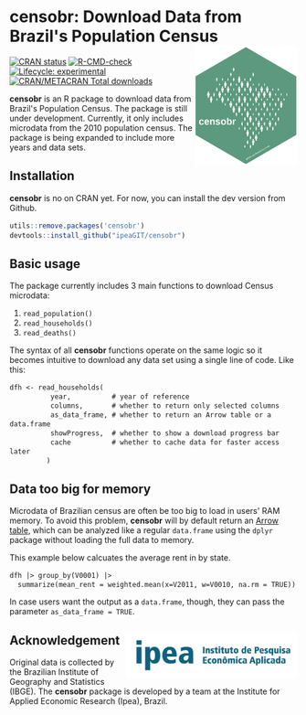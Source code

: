 # censobr: Download Data from Brazil's Population Census <img align="right" src="man/figures/logo.png?raw=true" alt="logo" width="180">

[![CRAN
   status](https://www.r-pkg.org/badges/version/censobr)](https://CRAN.R-project.org/package=censobr)
[![R-CMD-check](https://github.com/ipeaGIT/censobr/workflows/R-CMD-check/badge.svg)](https://github.com/ipeaGIT/censobr/actions)
[![Lifecycle:
     experimental](https://img.shields.io/badge/lifecycle-experimental-orange.svg)](https://lifecycle.r-lib.org/articles/stages.html)
[![CRAN/METACRAN Total
   downloads](http://cranlogs.r-pkg.org/badges/grand-total/censobr?color=yellow)](https://CRAN.R-project.org/package=censobr)

**censobr** is an R package to download data from Brazil's Population Census. The package is still under development. Currently, it only includes microdata from the 2010 population census. The package is being expanded to include more years and data sets.

## Installation

**censobr** is no on CRAN yet. For now, you can install the dev version from Github.

```R
utils::remove.packages('censobr')
devtools::install_github("ipeaGIT/censobr")
```


## Basic usage

The package currently includes 3 main functions to download Census microdata:

1. `read_population()`
2. `read_households()`
3. `read_deaths()`

The syntax of all **censobr** functions operate on the same logic so it becomes intuitive to download any data set using a single line of code. Like this:

```
dfh <- read_households(
          year,          # year of reference
          columns,       # whether to return only selected columns
          as_data_frame, # whether to return an Arrow table or a data.frame
          showProgress,  # whether to show a download progress bar
          cache          # whether to cache data for faster access later
         )

```

## Data too big for memory

Microdata of Brazilian census are often be too big to load in users' RAM memory. To avoid this problem, **censobr** will by default return an [Arrow table](https://arrow.apache.org/docs/r/articles/arrow.html#tabular-data-in-arrow), which can be analyzed like a regular `data.frame` using the `dplyr` package without loading the full data to memory.

This example below calcuates the average rent in by state.

```
dfh |> group_by(V0001) |>
  summarize(mean_rent = weighted.mean(x=V2011, w=V0010, na.rm = TRUE))

```

In case users want the output as a `data.frame`, though, they can pass the parameter `as_data_frame = TRUE`.



## Acknowledgement <a href="https://www.ipea.gov.br"><img align="right" src="man/figures/ipea_logo.png" alt="IPEA" width="300" /></a>

Original data is collected by the Brazilian Institute of Geography and Statistics (IBGE). The **censobr** package is developed by a team at the Institute for Applied Economic Research (Ipea), Brazil. 

